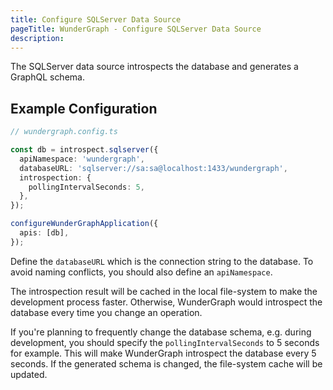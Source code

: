```yaml
---
title: Configure SQLServer Data Source
pageTitle: WunderGraph - Configure SQLServer Data Source
description:
---
```


The SQLServer data source introspects the database and generates a GraphQL schema.

## Example Configuration

```typescript
// wundergraph.config.ts

const db = introspect.sqlserver({
  apiNamespace: 'wundergraph',
  databaseURL: 'sqlserver://sa:sa@localhost:1433/wundergraph',
  introspection: {
    pollingIntervalSeconds: 5,
  },
});

configureWunderGraphApplication({
  apis: [db],
});
```

Define the `databaseURL` which is the connection string to the database.
To avoid naming conflicts, you should also define an `apiNamespace`.

The introspection result will be cached in the local file-system to make the development process faster.
Otherwise, WunderGraph would introspect the database every time you change an operation.

If you're planning to frequently change the database schema,
e.g. during development,
you should specify the `pollingIntervalSeconds` to 5 seconds for example.
This will make WunderGraph introspect the database every 5 seconds.
If the generated schema is changed, the file-system cache will be updated.
